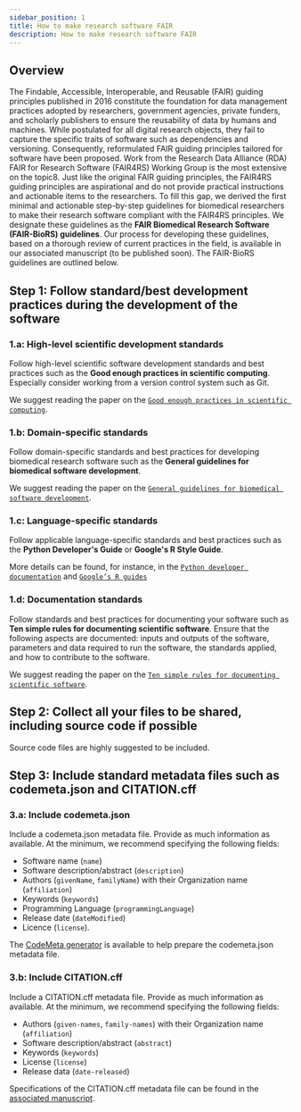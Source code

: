 ```yaml
---
sidebar_position: 1
title: How to make research software FAIR
description: How to make research software FAIR
---
```


## Overview

The Findable, Accessible, Interoperable, and Reusable (FAIR) guiding principles published in 2016 constitute the foundation for data management practices adopted by researchers, government agencies, private funders, and scholarly publishers to ensure the reusability of data by humans and machines. While postulated for all digital research objects, they fail to capture the specific traits of software such as dependencies and versioning. Consequently, reformulated FAIR guiding principles tailored for software have been proposed. Work from the Research Data Alliance (RDA) FAIR for Research Software (FAIR4RS) Working Group is the most extensive on the topic8. Just like the original FAIR guiding principles, the FAIR4RS guiding principles are aspirational and do not provide practical instructions and actionable items to the researchers. To fill this gap, we derived the first minimal and actionable step-by-step guidelines for biomedical researchers to make their research software compliant with the FAIR4RS principles. We designate these guidelines as the **FAIR Biomedical Research Software (FAIR-BioRS) guidelines**. Our process for developing these guidelines, based on a thorough review of current practices in the field, is available in our associated manuscript (to be published soon). The FAIR-BioRS guidelines are outlined below.

## Step 1: Follow standard/best development practices during the development of the software

### 1.a: High-level scientific development standards

Follow high-level scientific software development standards and best practices such as the **Good enough practices in scientific computing**. Especially consider working from a version control system such as Git.

We suggest reading the paper on the [`Good enough practices in scientific computing`](https://doi.org/10.1371/journal.pcbi.1005510).

### 1.b: Domain-specific standards

Follow domain-specific standards and best practices for developing biomedical research software such as the **General guidelines for biomedical software development**.

We suggest reading the paper on the [`General guidelines for biomedical software development`](https://dx.doi.org/10.12688%2Ff1000research.10750.2).

### 1.c: Language-specific standards

Follow applicable language-specific standards and best practices such as the **Python Developer's Guide** or **Google's R Style Guide**.

More details can be found, for instance, in the [`Python developer documentation`](https://www.python.org/dev/) and [`Google’s R guides`](https://google.github.io/styleguide/Rguide.html)

### 1.d: Documentation standards

Follow standards and best practices for documenting your software such as **Ten simple rules for documenting scientific software**. Ensure that the following aspects are documented: inputs and outputs of the software, parameters and data required to run the software, the standards applied, and how to contribute to the software.

We suggest reading the paper on the [`Ten simple rules for documenting scientific software`](https://doi.org/10.1371/journal.pcbi.1006561).

## Step 2: Collect all your files to be shared, including source code if possible

Source code files are highly suggested to be included.

## Step 3: Include standard metadata files such as codemeta.json and CITATION.cff

### 3.a: Include codemeta.json

Include a codemeta.json metadata file. Provide as much information as available. At the minimum, we recommend specifying the following fields:

- Software name (`name`)
- Software description/abstract (`description`)
- Authors (`givenName`, `familyName`) with their Organization name (`affiliation`)
- Keywords (`keywords`)
- Programming Language (`programmingLanguage`)
- Release date (`dateModified`)
- Licence (`license`).

The [CodeMeta generator](https://codemeta.github.io/codemeta-generator) is available to help prepare the codemeta.json metadata file.

### 3.b: Include CITATION.cff

Include a CITATION.cff metadata file. Provide as much information as available. At the minimum, we recommend specifying the following fields:

- Authors (`given-names`, `family-names`) with their Organization name (`affiliation`)
- Software description/abstract (`abstract`)
- Keywords (`keywords`)
- License (`license`)
- Release data (`date-released`)

Specifications of the CITATION.cff metadata file can be found in the [associated manuscript](https://doi.org/10.5281/zenodo.5171937).
